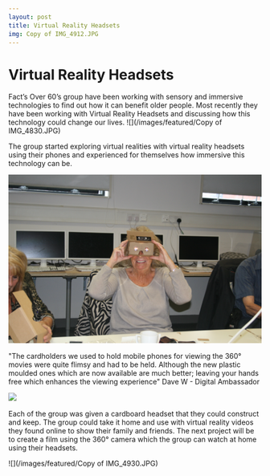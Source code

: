 ```yaml
---
layout: post
title: Virtual Reality Headsets
img: Copy of IMG_4912.JPG
---
```

# Virtual Reality Headsets
Fact’s Over 60’s group have been working with sensory and immersive technologies to find out how it can benefit older people. Most recently they have been working with Virtual Reality Headsets and discussing how this technology could change our lives.
![](/images/featured/Copy of IMG_4830.JPG)

The group started exploring virtual realities with virtual reality headsets using their phones and experienced for themselves how immersive this technology can be.

![](/images/featured/Irene360viewer.JPG)

"The cardholders we used to hold mobile phones for viewing the 360° movies were quite flimsy and had to be held. Although the new plastic moulded ones which are now available are much better; leaving your hands free which enhances the viewing experience"
Dave W - Digital Ambassador

![](/images/featured/Paul360viewer.JPG)

Each of the group was given a cardboard headset that they could construct and keep. The group could take it home and use with virtual reality videos they found online to show their family and friends. The next project will be to create a film using the 360° camera which the group can watch at home using their headsets.

![](/images/featured/Copy of IMG_4930.JPG)

